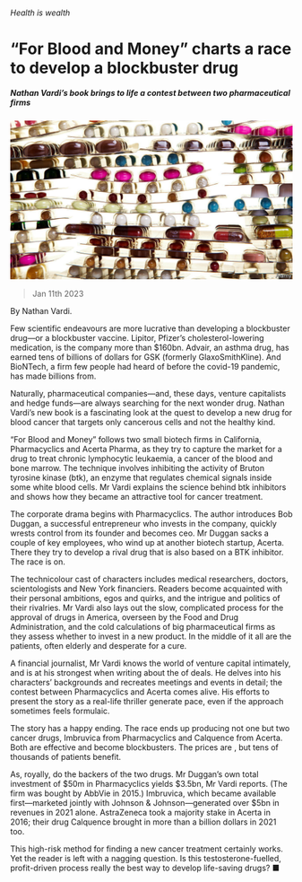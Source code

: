 ###### Health is wealth

# “For Blood and Money” charts a race to develop a blockbuster drug 

##### Nathan Vardi’s book brings to life a contest between two pharmaceutical firms 

![image](images/20230114_CUP507.jpg) 

> Jan 11th 2023 

 By Nathan Vardi. 

Few scientific endeavours are more lucrative than developing a blockbuster drug—or a blockbuster vaccine. Lipitor, Pfizer’s cholesterol-lowering medication, is  the company more than $160bn. Advair, an asthma drug, has earned tens of billions of dollars for GSK (formerly GlaxoSmithKline). And BioNTech, a firm few people had heard of before the covid-19 pandemic, has made billions from.

Naturally, pharmaceutical companies—and, these days, venture capitalists and hedge funds—are always searching for the next wonder drug. Nathan Vardi’s new book is a fascinating look at the quest to develop a new drug for blood cancer that targets only cancerous cells and not the healthy kind.

“For Blood and Money” follows two small biotech firms in California, Pharmacyclics and Acerta Pharma, as they try to capture the market for a drug to treat chronic lymphocytic leukaemia, a cancer of the blood and bone marrow. The technique involves inhibiting the activity of Bruton tyrosine kinase (btk), an enzyme that regulates chemical signals inside some white blood cells. Mr Vardi explains the science behind btk inhibitors and shows how they became an attractive tool for cancer treatment.

The corporate drama begins with Pharmacyclics. The author introduces Bob Duggan, a successful entrepreneur who invests in the company, quickly wrests control from its founder and becomes ceo. Mr Duggan sacks a couple of key employees, who wind up at another biotech startup, Acerta. There they try to develop a rival drug that is also based on a BTK inhibitor. The race is on.

The technicolour cast of characters includes medical researchers, doctors, scientologists and New York financiers. Readers become acquainted with their personal ambitions, egos and quirks, and the intrigue and politics of their rivalries. Mr Vardi also lays out the slow, complicated process for the approval of drugs in America, overseen by the Food and Drug Administration, and the cold calculations of big pharmaceutical firms as they assess whether to invest in a new product. In the middle of it all are the patients, often elderly and desperate for a cure.

A financial journalist, Mr Vardi knows the world of venture capital intimately, and is at his strongest when writing about the  of deals. He delves into his characters’ backgrounds and recreates meetings and events in detail; the contest between Pharmacyclics and Acerta comes alive. His efforts to present the story as a real-life thriller generate pace, even if the approach sometimes feels formulaic. 

The story has a happy ending. The race ends up producing not one but two cancer drugs, Imbruvica from Pharmacyclics and Calquence from Acerta. Both are effective and become blockbusters. The prices are , but tens of thousands of patients benefit.

As, royally, do the backers of the two drugs. Mr Duggan’s own total investment of $50m in Pharmacyclics yields $3.5bn, Mr Vardi reports. (The firm was bought by AbbVie in 2015.) Imbruvica, which became available first—marketed jointly with Johnson &amp; Johnson—generated over $5bn in revenues in 2021 alone. AstraZeneca took a majority stake in Acerta in 2016; their drug Calquence brought in more than a billion dollars in 2021 too. 

This high-risk method for finding a new cancer treatment certainly works. Yet the reader is left with a nagging question. Is this testosterone-fuelled, profit-driven process really the best way to develop life-saving drugs? ■


